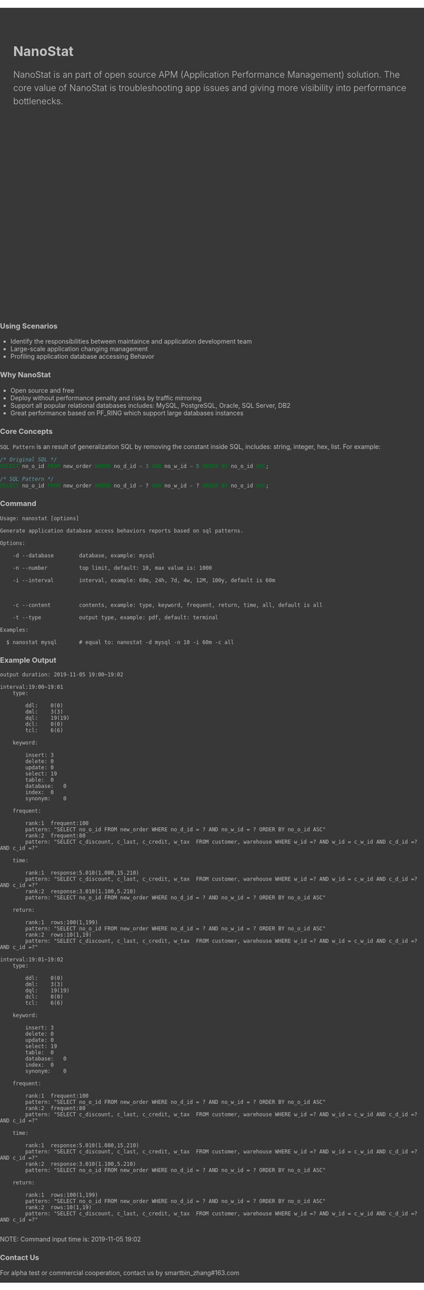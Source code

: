 <!--
title: NanoStat
layout: IndexLayout
visible: true
-->

<style>
body, html { background: #fff; }
.markdown{ padding: 0 20px; }
.jumbotron {
  position: absolute;
  background-color: #383838;
  top: 56px;
  left: 0;
  right: 0;
  padding-top: 80px;
  min-height: 380px;
  color: #c1c1c1;
}
.jumbotron-block { min-height: 400px; }
.jumbotron-warpper {
  max-width: 1200px;
  padding: 0 30px;
  margin: 0 auto;
}
.jumbotron-title {
  font-size: 30px;
  font-weight: bold;
  padding-bottom: 20px;
}
.jumbotron-des {
  font-size: 1.25rem;
  line-height: 1.5;
  font-weight: 300;
  margin-bottom: 30px;
  font-family: -apple-system,BlinkMacSystemFont,"Segoe UI",Roboto,"Helvetica Neue",Arial,sans-serif,"Apple Color Emoji","Segoe UI Emoji","Segoe UI Symbol";
}
.jumbotron .jumbotron-btn {
  display: inline-block;
  color: #333;
  font-weight: 400;
  text-align: center;
  white-space: nowrap;
  vertical-align: middle;
  user-select: none;
  background-color: #fff;
  padding: .375rem .75rem;
  font-size: 1rem;
  line-height: 1.5;
  border-radius: .25rem;
  transition: color .15s ease-in-out,background-color .15s ease-in-out,border-color .15s ease-in-out,box-shadow .15s ease-in-out;
}
.jumbotron-btn:hover {
  background-color: #bbb;
  color: #333;
}
.jumbotron-btn:focus {
  outline: 0;
  box-shadow: 0 0 0 0.2rem rgba(255, 255, 255, 0.25);
}
</style>
<div class="jumbotron">
  <div class="jumbotron-warpper">
    <div class="jumbotron-title">NanoStat </div>
    <div class="jumbotron-des">NanoStat is an part of open source APM (Application Performance Management) solution. The core value of NanoStat is troubleshooting app issues and giving more visibility into performance bottlenecks.<br/> <br/>
  </div>
</div>
<div class="jumbotron-block"> </div>

### Using Scenarios

- Identify the responsibilities between maintaince and application development team
- Large-scale application changing management
- Profiling application database accessing Behavor

### Why NanoStat

- Open source and free
- Deploy without performance penalty and risks by traffic mirroring
- Support all popular relational databases includes: MySQL, PostgreSQL, Oracle, SQL Server, DB2
- Great performance based on PF_RING which support large databases instances

### Core Concepts

`SQL Pattern` is an result of generalization SQL by removing the constant inside SQL, includes: string, integer, hex, list. For example:
```sql
/* Original SQL */
SELECT no_o_id FROM new_order WHERE no_d_id = 3 AND no_w_id = 5 ORDER BY no_o_id ASC;

/* SQL Pattern */
SELECT no_o_id FROM new_order WHERE no_d_id = ? AND no_w_id = ? ORDER BY no_o_id ASC;
```

### Command

```shell
Usage: nanostat [options]

Generate application database access behaviors reports based on sql patterns.

Options:

	-d --database        database, example: mysql
	
	-n --number          top limit, default: 10, max value is: 1000
	
	-i --interval        interval, example: 60m, 24h, 7d, 4w, 12M, 100y, default is 60m
	
	
	
	-c --content         contents, example: type, keyword, frequent, return, time, all, default is all
	
    -t --type            output type, example: pdf, default: terminal

Examples:

  $ nanostat mysql       # equal to: nanostat -d mysql -n 10 -i 60m -c all
```

### Example Output

```shell
output duration: 2019-11-05 19:00~19:02

interval:19:00~19:01
	type:
	
		ddl:    0(0)
		dml:    3(3)
		dql:    19(19)
		dcl:    0(0)
		tcl:    6(6)
	
	keyword:
		
		insert: 3
		delete: 0
		update: 0
		select: 19
		table:  0
		database:   0
		index:  0
		synonym:    0
		
	frequent:

		rank:1	frequent:100
		pattern: "SELECT no_o_id FROM new_order WHERE no_d_id = ? AND no_w_id = ? ORDER BY no_o_id ASC"		
		rank:2	frequent:80
		pattern: "SELECT c_discount, c_last, c_credit, w_tax  FROM customer, warehouse WHERE w_id =? AND w_id = c_w_id AND c_d_id =? AND c_id =?"

	time:

		rank:1	response:5.010(1.080,15.210)
		pattern: "SELECT c_discount, c_last, c_credit, w_tax  FROM customer, warehouse WHERE w_id =? AND w_id = c_w_id AND c_d_id =? AND c_id =?"
		rank:2	response:3.010(1.100,5.210)
		pattern: "SELECT no_o_id FROM new_order WHERE no_d_id = ? AND no_w_id = ? ORDER BY no_o_id ASC"		
		
	return:
	
		rank:1	rows:100(1,199)
		pattern: "SELECT no_o_id FROM new_order WHERE no_d_id = ? AND no_w_id = ? ORDER BY no_o_id ASC"		
		rank:2	rows:10(1,19)
		pattern: "SELECT c_discount, c_last, c_credit, w_tax  FROM customer, warehouse WHERE w_id =? AND w_id = c_w_id AND c_d_id =? AND c_id =?"
		
interval:19:01~19:02
	type:
	
		ddl:	0(0)
		dml:    3(3)
		dql:	19(19)
		dcl:	0(0)
		tcl:	6(6)
	
	keyword:
		
		insert: 3
		delete: 0
		update: 0
		select: 19
		table:  0
		database:   0
		index:  0
		synonym:    0
		
	frequent:

		rank:1	frequent:100
		pattern: "SELECT no_o_id FROM new_order WHERE no_d_id = ? AND no_w_id = ? ORDER BY no_o_id ASC"		
		rank:2	frequent:80
		pattern: "SELECT c_discount, c_last, c_credit, w_tax  FROM customer, warehouse WHERE w_id =? AND w_id = c_w_id AND c_d_id =? AND c_id =?"

	time:

		rank:1	response:5.010(1.080,15.210)
		pattern: "SELECT c_discount, c_last, c_credit, w_tax  FROM customer, warehouse WHERE w_id =? AND w_id = c_w_id AND c_d_id =? AND c_id =?"
		rank:2	response:3.010(1.100,5.210)
		pattern: "SELECT no_o_id FROM new_order WHERE no_d_id = ? AND no_w_id = ? ORDER BY no_o_id ASC"		
		
	return:
	
		rank:1	rows:100(1,199)
		pattern: "SELECT no_o_id FROM new_order WHERE no_d_id = ? AND no_w_id = ? ORDER BY no_o_id ASC"		
		rank:2	rows:10(1,19)
		pattern: "SELECT c_discount, c_last, c_credit, w_tax  FROM customer, warehouse WHERE w_id =? AND w_id = c_w_id AND c_d_id =? AND c_id =?"
		
```

NOTE: Command input time is: 2019-11-05 19:02

### Contact Us

For alpha test or commercial cooperation, contact us by smartbin_zhang#163.com

